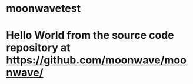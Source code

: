 # moonwavetest
# Hello World from the source code repository at https://github.com/moonwave/moonwave/

